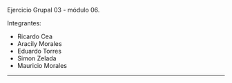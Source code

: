 Ejercicio Grupal 03 - módulo 06.

Integrantes: 
- Ricardo Cea
- Aracily Morales
- Eduardo Torres
- Simon Zelada
- Mauricio Morales

--------------------------------